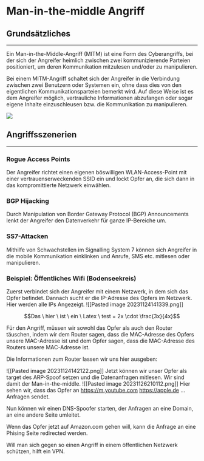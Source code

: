 
# Man-in-the-middle Angriff
## Grundsätzliches
---
Ein Man-in-the-Middle-Angriff (MITM) ist eine Form des Cyberangriffs, bei der sich der Angreifer heimlich zwischen zwei kommunizierende Parteien positioniert, um deren Kommunikation mitzulesen und/oder zu manipulieren.

Bei einem MITM-Angriff schaltet sich der Angreifer in die Verbindung zwischen zwei Benutzern oder Systemen ein, ohne dass dies von den eigentlichen Kommunikationsparteien bemerkt wird. Auf diese Weise ist es dem Angreifer möglich, vertrauliche Informationen abzufangen oder sogar eigene Inhalte einzuschleusen bzw. die Kommunikation zu manipulieren.

![](https://networksimulationtools.com/wp-content/uploads/2020/12/Man-In-The-Middle-Attack-Network-Projects.png)

## Angriffsszenerien
---
### Rogue Access Points 
Der Angreifer richtet einen eigenen böswilligen WLAN-Access-Point mit einer vertrauenserweckenden SSID ein und lockt Opfer an, die sich dann in das kompromittierte Netzwerk einwählen.
### BGP Hijacking
Durch Manipulation von Border Gateway Protocol (BGP) Announcements lenkt der Angreifer den Datenverkehr für ganze IP-Bereiche um.

### SS7-Attacken
Mithilfe von Schwachstellen im Signalling System 7 können sich Angreifer in die mobile Kommunikation einklinken und Anrufe, SMS etc. mitlesen oder manipulieren.
### Beispiel: Öffentliches Wifi (Bodenseekreis)
Zuerst verbindet sich der Angreifer mit einem Netzwerk, in dem sich das Opfer befindet. Dannach sucht er die IP-Adresse des Opfers im Netzwerk. Hier werden alle IPs Angezeigt.
![[Pasted image 20231124141339.png]]

$$Das \ hier \ ist \ ein \ Latex \ test = 2x \cdot \frac{3x}{4x}$$

Für den Angriff, müssen wir sowohl das Opfer als auch den Router täuschen, indem wir dem Router sagen, dass die MAC-Adresse des Opfers unsere MAC-Adresse ist und dem Opfer sagen, dass die MAC-Adresse des Routers unsere MAC-Adresse ist.

Die Informationen zum Router lassen wir uns hier ausgeben:

![[Pasted image 20231124142122.png]]
Jetzt können wir unser Opfer als target des ARP-Spoof setzen und die Datenanfragen mitlesen. Wir sind damit der Man-in-the-middle.
![[Pasted image 20231126210112.png]]
Hier sehen wir, dass das Opfer an
https://m.youtube.com
https://apple.de
... 
Anfragen sendet.

Nun können wir einen DNS-Spoofer starten, der Anfragen an eine Domain, an eine andere Seite umleitet.

Wenn das Opfer jetzt auf Amazon.com gehen will, kann die Anfrage an eine Phising Seite redirected werden.

Will man sich gegen so einen Angriff in einem öffentlichen Netzwerk schützen, hilft ein VPN.  

